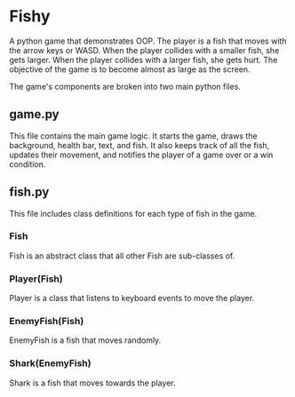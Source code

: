 # Fishy
A python game that demonstrates OOP. The player is a fish that moves with the arrow keys or WASD. When the player collides with a smaller fish, she gets larger. When the player collides with a larger fish, she gets hurt. The objective of the game is to become almost as large as the screen.

The game's components are broken into two main python files.

## game.py
This file contains the main game logic. It starts the game, draws the background, health bar, text, and fish.  It also keeps track of all the fish, updates their movement, and notifies the player of a game over or a win condition.

## fish.py
This file includes class definitions for each type of fish in the game.

### Fish
Fish is an abstract class that all other Fish are sub-classes of.

### Player(Fish)
Player is a class that listens to keyboard events to move the player.

### EnemyFish(Fish)
EnemyFish is a fish that moves randomly.

### Shark(EnemyFish)
Shark is a fish that moves towards the player.
